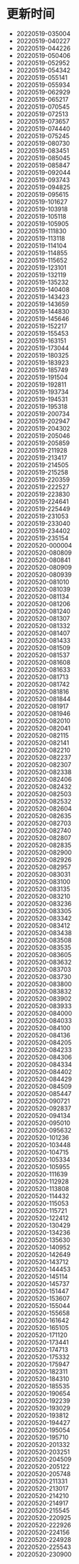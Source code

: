# 更新时间
* 20220519-035004
* 20220519-040227
* 20220519-044226
* 20220519-050406
* 20220519-052952
* 20220519-054342
* 20220519-055141
* 20220519-055934
* 20220519-062929
* 20220519-065217
* 20220519-070545
* 20220519-072513
* 20220519-073657
* 20220519-074440
* 20220519-075245
* 20220519-080730
* 20220519-083451
* 20220519-085045
* 20220519-085847
* 20220519-092044
* 20220519-093743
* 20220519-094825
* 20220519-095615
* 20220519-101627
* 20220519-103918
* 20220519-105118
* 20220519-105905
* 20220519-111830
* 20220519-113118
* 20220519-114104
* 20220519-114855
* 20220519-115652
* 20220519-123101
* 20220519-132119
* 20220519-135232
* 20220519-140408
* 20220519-143423
* 20220519-143659
* 20220519-144830
* 20220519-145646
* 20220519-152217
* 20220519-155453
* 20220519-163151
* 20220519-173044
* 20220519-180325
* 20220519-183923
* 20220519-185749
* 20220519-191504
* 20220519-192811
* 20220519-193734
* 20220519-194531
* 20220519-195318
* 20220519-200734
* 20220519-202947
* 20220519-204302
* 20220519-205046
* 20220519-205859
* 20220519-211928
* 20220519-213417
* 20220519-214505
* 20220519-215258
* 20220519-220359
* 20220519-222527
* 20220519-223830
* 20220519-224641
* 20220519-225449
* 20220519-231053
* 20220519-233040
* 20220519-234402
* 20220519-235154
* 20220520-000004
* 20220520-080809
* 20220520-080841
* 20220520-080909
* 20220520-080939
* 20220520-081010
* 20220520-081039
* 20220520-081134
* 20220520-081206
* 20220520-081240
* 20220520-081307
* 20220520-081332
* 20220520-081407
* 20220520-081433
* 20220520-081509
* 20220520-081537
* 20220520-081608
* 20220520-081633
* 20220520-081713
* 20220520-081742
* 20220520-081816
* 20220520-081844
* 20220520-081917
* 20220520-081946
* 20220520-082010
* 20220520-082041
* 20220520-082115
* 20220520-082141
* 20220520-082210
* 20220520-082237
* 20220520-082307
* 20220520-082338
* 20220520-082406
* 20220520-082432
* 20220520-082503
* 20220520-082532
* 20220520-082604
* 20220520-082635
* 20220520-082703
* 20220520-082740
* 20220520-082807
* 20220520-082835
* 20220520-082900
* 20220520-082926
* 20220520-082957
* 20220520-083031
* 20220520-083100
* 20220520-083135
* 20220520-083210
* 20220520-083236
* 20220520-083305
* 20220520-083342
* 20220520-083412
* 20220520-083438
* 20220520-083508
* 20220520-083535
* 20220520-083605
* 20220520-083632
* 20220520-083703
* 20220520-083730
* 20220520-083800
* 20220520-083832
* 20220520-083902
* 20220520-083933
* 20220520-084000
* 20220520-084033
* 20220520-084100
* 20220520-084136
* 20220520-084205
* 20220520-084233
* 20220520-084306
* 20220520-084334
* 20220520-084402
* 20220520-084429
* 20220520-084509
* 20220520-085447
* 20220520-090721
* 20220520-092837
* 20220520-094134
* 20220520-095010
* 20220520-095632
* 20220520-101236
* 20220520-103448
* 20220520-104715
* 20220520-105334
* 20220520-105955
* 20220520-111639
* 20220520-112928
* 20220520-113808
* 20220520-114432
* 20220520-115053
* 20220520-115721
* 20220520-122412
* 20220520-130429
* 20220520-134236
* 20220520-135630
* 20220520-140952
* 20220520-142649
* 20220520-143712
* 20220520-144453
* 20220520-145114
* 20220520-145737
* 20220520-151447
* 20220520-153607
* 20220520-155044
* 20220520-155658
* 20220520-161642
* 20220520-165105
* 20220520-171120
* 20220520-173441
* 20220520-174713
* 20220520-175332
* 20220520-175947
* 20220520-182311
* 20220520-184310
* 20220520-185535
* 20220520-190654
* 20220520-192239
* 20220520-193029
* 20220520-193812
* 20220520-194427
* 20220520-195054
* 20220520-195710
* 20220520-201332
* 20220520-203251
* 20220520-204509
* 20220520-205122
* 20220520-205748
* 20220520-211331
* 20220520-213017
* 20220520-214210
* 20220520-214917
* 20220520-215545
* 20220520-220925
* 20220520-222926
* 20220520-224156
* 20220520-224928
* 20220520-225543
* 20220520-230900
